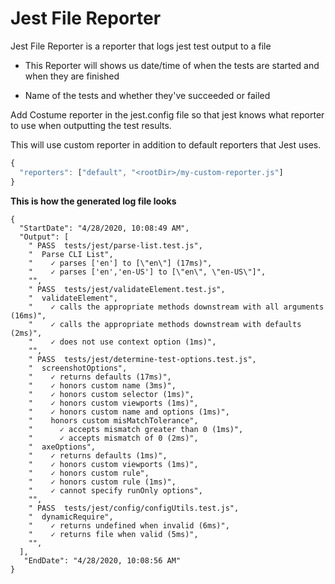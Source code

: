 # Jest File Reporter

Jest File Reporter is a reporter that logs jest test output to a file

- This Reporter will shows us date/time of when the tests are started and when they are finished

- Name of the tests and whether they've succeeded or failed

Add Costume reporter in the jest.config file so that jest knows what reporter to use when outputting the test results.

This will use custom reporter in addition to default reporters that Jest uses.

```javascript
{
  "reporters": ["default", "<rootDir>/my-custom-reporter.js"]
}
```

**This is how the generated log file looks**
```
{ 
  "StartDate": "4/28/2020, 10:08:49 AM",
  "Output": [
    " PASS  tests/jest/parse-list.test.js",
    "  Parse CLI List",
    "    ✓ parses ['en'] to [\"en\"] (17ms)",
    "    ✓ parses ['en','en-US'] to [\"en\", \"en-US\"]",
    "",
    " PASS  tests/jest/validateElement.test.js",
    "  validateElement",
    "    ✓ calls the appropriate methods downstream with all arguments (16ms)",
    "    ✓ calls the appropriate methods downstream with defaults (2ms)",
    "    ✓ does not use context option (1ms)",
    "",
    " PASS  tests/jest/determine-test-options.test.js",
    "  screenshotOptions",
    "    ✓ returns defaults (17ms)",
    "    ✓ honors custom name (3ms)",
    "    ✓ honors custom selector (1ms)",
    "    ✓ honors custom viewports (1ms)",
    "    ✓ honors custom name and options (1ms)",
    "    honors custom misMatchTolerance",
    "      ✓ accepts mismatch greater than 0 (1ms)",
    "      ✓ accepts mismatch of 0 (2ms)",
    "  axeOptions",
    "    ✓ returns defaults (1ms)",
    "    ✓ honors custom viewports (1ms)",
    "    ✓ honors custom rule",
    "    ✓ honors custom rule (1ms)",
    "    ✓ cannot specify runOnly options",
    "",
    " PASS  tests/jest/config/configUtils.test.js",
    "  dynamicRequire",
    "    ✓ returns undefined when invalid (6ms)",
    "    ✓ returns file when valid (5ms)",
    "",
  ],
   "EndDate": "4/28/2020, 10:08:56 AM"
}
```
